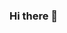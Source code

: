 ### Hi there 👋

<!--
**CeciliaPorter/CeciliaPorter** is a ✨ _special_ ✨ repository because its `README.md` (this file) appears on your GitHub profile.

Here are some ideas to get you started:

- 🔭 I’m currently working on ...I am a PhD Candidate at the University of Calgary (Canada), focusing on how to do more collaborative archaeological work with Inuit communities in Greenland. My main research interests are:

    arctic archaeology
    using digital tools to overcome the field/campus divide for better year-round collaboration with community partners
    collaborative GIS mapping
    public education of heritage using interactive web tools
    the position of power in knowledge production
- 🌱 I’m currently learning ... more GIS skills!


In my free time, I enjoy:
🐴 riding and looking after my horse
🏃‍♀️ trail running (with dogs is best 🐕 )
🧗 climbing, hiking, and backpacking
🌱 gardening
